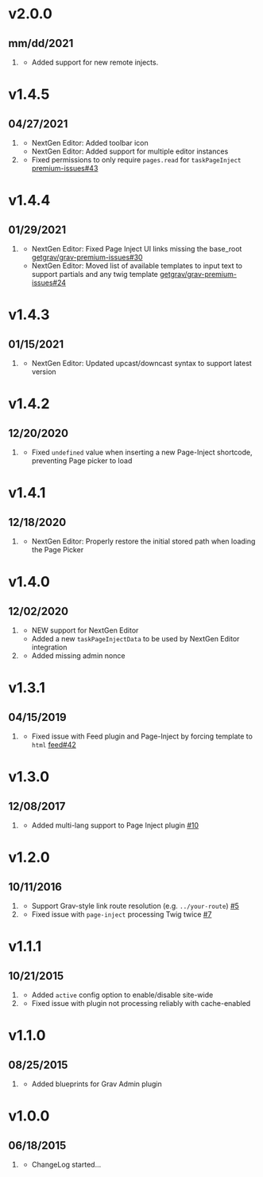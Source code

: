 # v2.0.0
## mm/dd/2021

1. [](#new)
   * Added support for new remote injects.

# v1.4.5
## 04/27/2021

1. [](#improved)
   * NextGen Editor: Added toolbar icon
   * NextGen Editor: Added support for multiple editor instances
1. [](#bugfix)
   * Fixed permissions to only require `pages.read` for `taskPageInject` [premium-issues#43](https://github.com/getgrav/grav-premium-issues/issues/43)

# v1.4.4
## 01/29/2021

1. [](#bugfix)
   * NextGen Editor: Fixed Page Inject UI links missing the base_root [getgrav/grav-premium-issues#30](https://github.com/getgrav/grav-premium-issues/issues/30)
   * NextGen Editor: Moved list of available templates to input text to support partials and any twig template [getgrav/grav-premium-issues#24](https://github.com/getgrav/grav-premium-issues/issues/24)
   
# v1.4.3
## 01/15/2021

1. [](#improved)
   * NextGen Editor: Updated upcast/downcast syntax to support latest version
  
# v1.4.2
## 12/20/2020

1. [](#bugfix)
    * Fixed `undefined` value when inserting a new Page-Inject shortcode, preventing Page picker to load

# v1.4.1
## 12/18/2020

1. [](#improved)
    * NextGen Editor: Properly restore the initial stored path when loading the Page Picker

# v1.4.0
## 12/02/2020

1. [](#new)
    * NEW support for NextGen Editor
    * Added a new `taskPageInjectData` to be used by NextGen Editor integration
1. [](#bugfix)
    * Added missing admin nonce

# v1.3.1
## 04/15/2019

1. [](#bugfix)
    * Fixed issue with Feed plugin and Page-Inject by forcing template to `html` [feed#42](https://github.com/getgrav/grav-plugin-feed/issues/42)

# v1.3.0
## 12/08/2017

1. [](#new)
    * Added multi-lang support to Page Inject plugin [#10](https://github.com/getgrav/grav-plugin-page-inject/issues/10)

# v1.2.0
## 10/11/2016

1. [](#improved)
    * Support Grav-style link route resolution (e.g. `../your-route`) [#5](https://github.com/getgrav/grav-plugin-page-inject/issues/5)
1. [](#bugfix)
    * Fixed issue with `page-inject` processing Twig twice [#7](https://github.com/getgrav/grav-plugin-page-inject/issues/7)

# v1.1.1
## 10/21/2015

1. [](#new)
    * Added `active` config option to enable/disable site-wide
1. [](#bugfix)
    * Fixed issue with plugin not processing reliably with cache-enabled

# v1.1.0
## 08/25/2015

1. [](#improved)
    * Added blueprints for Grav Admin plugin

# v1.0.0
## 06/18/2015

1. [](#new)
    * ChangeLog started...
